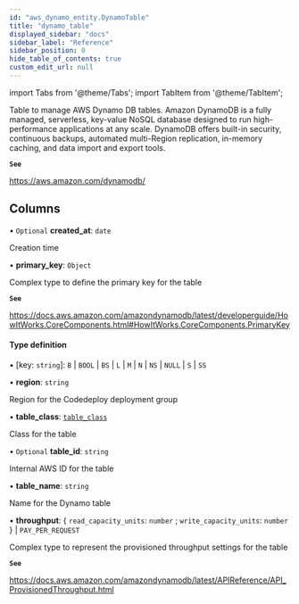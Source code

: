 ```yaml
---
id: "aws_dynamo_entity.DynamoTable"
title: "dynamo_table"
displayed_sidebar: "docs"
sidebar_label: "Reference"
sidebar_position: 0
hide_table_of_contents: true
custom_edit_url: null
---
```


import Tabs from '@theme/Tabs';
import TabItem from '@theme/TabItem';

Table to manage AWS Dynamo DB tables. Amazon DynamoDB is a fully managed, serverless, key-value
NoSQL database designed to run high-performance applications at any scale. DynamoDB offers built-in security,
continuous backups, automated multi-Region replication, in-memory caching, and data import and export tools.

**`See`**

https://aws.amazon.com/dynamodb/

## Columns

• `Optional` **created\_at**: `date`

Creation time

• **primary\_key**: `Object`

Complex type to define the primary key for the table

**`See`**

https://docs.aws.amazon.com/amazondynamodb/latest/developerguide/HowItWorks.CoreComponents.html#HowItWorks.CoreComponents.PrimaryKey

#### Type definition

▪ [key: `string`]: `B` \| `BOOL` \| `BS` \| `L` \| `M` \| `N` \| `NS` \| `NULL` \| `S` \| `SS`

• **region**: `string`

Region for the Codedeploy deployment group

• **table\_class**: [`table_class`](../enums/aws_dynamo_entity.TableClass.md)

Class for the table

• `Optional` **table\_id**: `string`

Internal AWS ID for the table

• **table\_name**: `string`

Name for the Dynamo table

• **throughput**: { `read_capacity_units`: `number` ; `write_capacity_units`: `number`  } \| `PAY_PER_REQUEST`

Complex type to represent the provisioned throughput settings for the table

**`See`**

https://docs.aws.amazon.com/amazondynamodb/latest/APIReference/API_ProvisionedThroughput.html
